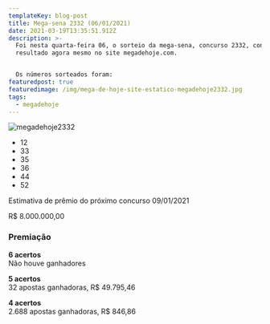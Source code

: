 ```yaml
---
templateKey: blog-post
title: Mega-sena 2332 (06/01/2021)
date: 2021-03-19T13:35:51.912Z
description: >-
  Foi nesta quarta-feira 06, o sorteio da mega-sena, concurso 2332, confira o
  resultado agora mesmo no site megadehoje.com.


  Os números sorteados foram:
featuredpost: true
featuredimage: /img/mega-de-hoje-site-estatico-megadehoje2332.jpg
tags:
  - megadehoje
---
```

![megadehoje2332](/img/mega-de-hoje-site-estatico-megadehoje2332.jpg)

* 12
* 33
* 35
* 36
* 44
* 52

Estimativa de prêmio do próximo concurso 09/01/2021

R$ 8.000.000,00

### Premiação

**6 acertos**\
Não houve ganhadores

**5 acertos**\
32 apostas ganhadoras, R$ 49.795,46

**4 acertos**\
2.688 apostas ganhadoras, R$ 846,86